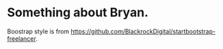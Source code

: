 # Something about Bryan.


Boostrap style is from https://github.com/BlackrockDigital/startbootstrap-freelancer.
